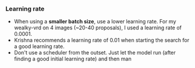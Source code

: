 ### Learning rate
- When using a **smaller batch size**, use a lower learning rate. For my wealky-vrd on 4 images (~20-40 proposals), I used a learning rate of 0.0001.
- Krishna recommends a learning rate of 0.01 when starting the search for a good learning rate.
- Don't use a scheduler from the outset. Just let the model run (after finding a good initial learning rate) and then man
<!--stackedit_data:
eyJoaXN0b3J5IjpbLTIwNzg3NDk5NzMsNzMwOTk4MTE2XX0=
-->